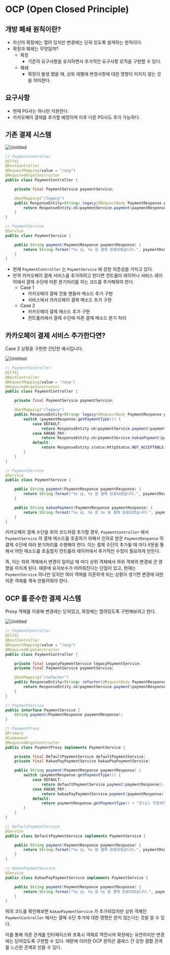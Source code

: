 # OCP (Open Closed Principle)

## 개방 폐쇄 원칙이란?

- 자신의 확장에는 열려 있지만 변경에는 닫혀 있도록 설계하는 원칙이다.
- 확장과 폐쇄는 무엇일까?
    - 확장
        - 기존의 요구사항을 유지하면서 추가적인 요구사항 로직을 구현할 수 있다.
    - 폐쇄
        - 확장이 발생 했을 때, 상위 레벨에 변경사항에 대한 영향이 미치지 않는 것을 의미한다.

## 요구사항

- 현재 PG사는 하나만 지원한다.
- 카카오페이 결제를 추가할 예정이며 이후 다른 PG사도 추가 가능하다.

## 기존 결제 시스템

![Untitled](https://s3.us-west-2.amazonaws.com/secure.notion-static.com/a02fdb69-8d91-4f4c-a869-12a5de404f0f/Untitled.png?X-Amz-Algorithm=AWS4-HMAC-SHA256&X-Amz-Content-Sha256=UNSIGNED-PAYLOAD&X-Amz-Credential=AKIAT73L2G45EIPT3X45%2F20220130%2Fus-west-2%2Fs3%2Faws4_request&X-Amz-Date=20220130T114810Z&X-Amz-Expires=86400&X-Amz-Signature=7e5fe382f6bc5248c217c101b0191ec04e12114469995d77ac466c30f0771b4a&X-Amz-SignedHeaders=host&response-content-disposition=filename%20%3D%22Untitled.png%22&x-id=GetObject)

```java
// PaymentController
@Slf4j
@RestController
@RequestMapping(value = "/ocp")
@RequiredArgsConstructor
public class PaymentController {

    private final PaymentService paymentService;

    @GetMapping("/legacy")
    public ResponseEntity<String> legacy(@RequestBody PaymentResponse paymentResponse) {
        return ResponseEntity.ok(paymentService.payment(paymentResponse));
    }
}

// PaymentService
@Service
public class PaymentService {

    public String payment(PaymentResponse paymentResponse) {
        return String.format("%s 님, %s 원 결제 완료되었습니다.", paymentResponse.getBuyerName(), paymentResponse.getTotalPrice());
    }
}
```

- 현재 `PaymentController` 는 `PaymetService` 에 강한 의존성을 가지고 있다.
- 만약 카카오페이 결제 서비스를 추가하려고 한다면 컨트롤러 레이어나 서비스 레이어에서 결제 수단에 따른 분기처리를 하는 코드를 추가해줘야 한다.
    - Case 1
        - 카카오페이 결제 전용 핸들러 메소드 추가 구현
        - 서비스에서 카카오페이 결제 메소드 추가 구현
    - Case 2
        - 카카오페이 결제 메소드 추가 구현
        - 컨트롤러에서 결제 수단에 따른 결제 메소드 분기 처리

## 카카오페이 결제 서비스 추가한다면?

Case 2 상황을 구현한 간단한 예시입니다.

![Untitled](https://s3.us-west-2.amazonaws.com/secure.notion-static.com/a7942654-751c-419a-9cfe-98e2777dda5d/Untitled.png?X-Amz-Algorithm=AWS4-HMAC-SHA256&X-Amz-Content-Sha256=UNSIGNED-PAYLOAD&X-Amz-Credential=AKIAT73L2G45EIPT3X45%2F20220130%2Fus-west-2%2Fs3%2Faws4_request&X-Amz-Date=20220130T114826Z&X-Amz-Expires=86400&X-Amz-Signature=609f93be09a89d3e4c0bec54e58c34de0472dc8880c5a2ea1f75379be87a3b60&X-Amz-SignedHeaders=host&response-content-disposition=filename%20%3D%22Untitled.png%22&x-id=GetObject)

```java
// PaymentController
@Slf4j
@RestController
@RequestMapping(value = "/ocp")
@RequiredArgsConstructor
public class PaymentController {

    private final PaymentService paymentService;

    @GetMapping("/legacy")
    public ResponseEntity<String> legacy(@RequestBody PaymentResponse paymentResponse) {
        switch (paymentResponse.getPaymentType()) {
            case DEFAULT:
                return ResponseEntity.ok(paymentService.payment(paymentResponse));
            case KAKAO_PAY:
                return ResponseEntity.ok(paymentService.kakaoPayment(paymentResponse));
            default:
                return ResponseEntity.status(HttpStatus.NOT_ACCEPTABLE).body(paymentResponse.getPaymentType() + "은(는) 지원하지 않는 결제수단입니다.");
        }
    }
}

// PaymentService
@Service
public class PaymentService {

    public String payment(PaymentResponse paymentResponse) {
        return String.format("%s 님, %s 원 결제 완료되었습니다.", paymentResponse.getBuyerName(), paymentResponse.getTotalPrice());
    }

    public String kakaoPayment(PaymentResponse paymentResponse) {
        return String.format("%s 님, %s 로 %s 원 결제 완료되었습니다.", paymentResponse.getBuyerName(), paymentResponse.getPaymentType(), paymentResponse.getTotalPrice());
    }
}
```

카카오페이 결제 수단을 위의 코드처럼 추가할 경우, `PaymentController` 에서 `PaymentService` 의 결제 메소드를 호출하기 위해서 인자로 받은 `PaymentResponse` 의 결제 수단에 따라 분기처리를 수행해야 한다.
이는 결제 수단이 추가될 때 마다 if문을 통해서 어떤 메소드를 호출할지 컨트롤러 레이어에서 추가적인 수정이 필요하게 만든다.

즉, 이는 하위 객체에서 변경이 일어날 때 마다 상위 객체에서 하위 객체의 변경에 큰 영향을 미치게 된다. 때문에 유지보수가 어려줘진다는 단점이 있고, 현재는 `PaymentService` 하나만 있지만 여러 객체를 의존하게 되는 상황이 생기면 변경에 대한 의존 객체를 계속 만들어줘야 한다.

## OCP 를 준수한 결제 시스템

Proxy 객체를 이용해 변경에는 닫혀있고, 확장에는 열려있도록 구현해보려고 한다.

![Untitled](https://s3.us-west-2.amazonaws.com/secure.notion-static.com/e37589a6-f20d-4ddf-8d1f-ee78b3064d34/Untitled.png?X-Amz-Algorithm=AWS4-HMAC-SHA256&X-Amz-Content-Sha256=UNSIGNED-PAYLOAD&X-Amz-Credential=AKIAT73L2G45EIPT3X45%2F20220130%2Fus-west-2%2Fs3%2Faws4_request&X-Amz-Date=20220130T114837Z&X-Amz-Expires=86400&X-Amz-Signature=6d9a66a7a806605d1023c94e63b257fbfab480acf3fb9d1bcb5f2209672b4df1&X-Amz-SignedHeaders=host&response-content-disposition=filename%20%3D%22Untitled.png%22&x-id=GetObject)

```java
// PaymentController
@Slf4j
@RestController
@RequestMapping(value = "/ocp")
@RequiredArgsConstructor
public class PaymentController {

    private final LegacyPaymentService legacyPaymentService;
    private final PaymentService paymentService;

    @GetMapping("/refactor")
    public ResponseEntity<String> refactor(@RequestBody PaymentResponse paymentResponse) {
        return ResponseEntity.ok(paymentService.payment(paymentResponse));
    }
}

// PaymentService
public interface PaymentService {
    String payment(PaymentResponse paymentResponse);
}

// PaymentProxy
@Primary
@Component
@RequiredArgsConstructor
public class PaymentProxy implements PaymentService {

    private final DefaultPaymentService defaultPaymentService;
    private final KakaoPayPaymentService kakaoPayPaymentService;

    public String payment(PaymentResponse paymentResponse) {
        switch (paymentResponse.getPaymentType()) {
            case DEFAULT:
                return defaultPaymentService.payment(paymentResponse);
            case KAKAO_PAY:
                return kakaoPayPaymentService.payment(paymentResponse);
            default:
                return paymentResponse.getPaymentType() + "은(는) 지원하지 않는 결제수단입니다.";
        }
    }
}

// DefaultPaymentService
@Service
public class DefaultPaymentService implements PaymentService {

    public String payment(PaymentResponse paymentResponse) {
        return String.format("%s 님, %s 원 결제 완료되었습니다.", paymentResponse.getBuyerName(), paymentResponse.getTotalPrice());
    }
}

// KakaoPaymentService
@Service
public class KakaoPayPaymentService implements PaymentService {

    public String payment(PaymentResponse paymentResponse) {
        return String.format("%s 님, %s 로 %s 원 결제 완료되었습니다.", paymentResponse.getBuyerName(), paymentResponse.getPaymentType(), paymentResponse.getTotalPrice());
    }
}
```

위의 코드를 확인해보면 `KakaoPaymentService` 가 추가되었지만 상위 객체인 `PaymentController` 에서는 결제 수단 추가에 대한 영향은 받지 않는다는 것을 알 수 있다.

이를 통해 의존 관계를 인터페이스와 프록시 객체로 역전시켜 확장에는 유연하지만 변경에는 닫혀있도록 구현할 수 있다. 때문에 이러한 OCP 원칙은 클래스 간 강한 결합 관계를 느슨한 관계로 만들 수 있다.